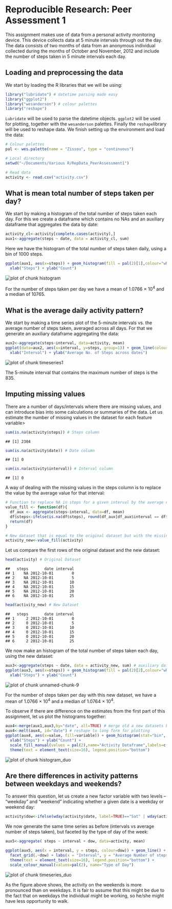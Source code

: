 # Reproducible Research: Peer Assessment 1

This assignment makes use of data from a personal activity monitoring device. This device collects data at 5 minute intervals through out the day. The data consists of two months of data from an anonymous individual collected during the months of October and November, 2012 and include the number of steps taken in 5 minute intervals each day.

## Loading and preprocessing the data

We start by loading the R libraries that we will be using:


```r
library("lubridate") # datetime parsing made easy
library("ggplot2")
library("wesanderson") # colour palettes
library("reshape") 
```

`Lubridate` will be used to parse the datetime objects. `ggplot2` will be used for plotting, together with the `wesanderson` palettes. Finally the `reshape`library will be used to reshape data. We finish setting up the environment and load the data:


```r
# Colour palettes
pal <- wes.palette(name = "Zissou", type = "continuous")

# Local directory
setwd("~/Documents/Various R/RepData_PeerAssessment1")

# Read data
activity <- read.csv("activity.csv")
```

## What is mean total number of steps taken per day?

We start by making a histogram of the total number of steps taken each day. For this we create a dataframe
which contains no NAs and an auxiliary dataframe that aggregates the data by date:


```r
activity_cl<-activity[complete.cases(activity),]
aux1<-aggregate(steps ~ date, data = activity_cl, sum)
```

Here we have the histogram of the total number of steps taken daily, using a bin of 1000 steps. 


```r
ggplot(aux1, aes(x=steps)) + geom_histogram(fill = pal(2)[1],colour="white", stat="bin", binwidth=1000) + 
  xlab("Steps") + ylab("Count")
```

![plot of chunk histogram](./PA1_template_files/figure-html/histogram.png) 


For the number of steps taken per day we have a mean of 1.0766 &times; 10<sup>4</sup> and a median of 10765.


## What is the average daily activity pattern?

We start by making a time series plot of the 5-minute intervals vs. the average number of steps taken, averaged across all days. For
that we generate an auxiliary dataframe aggregating the data:

```r
aux2<-aggregate(steps~interval, data=activity, mean)
ggplot(data=aux2, aes(x=interval, y=steps, group=1)) + geom_line(colour=pal(2)[1]) +
  xlab("Interval") + ylab("Average No. of Steps across dates")
```

![plot of chunk timeseries1](./PA1_template_files/figure-html/timeseries1.png) 



The 5-minute interval that contains the maximum number of steps is the 835.

## Imputing missing values

There are a number of days/intervals where there are missing values, and can introduce bias into some calculations or summaries of the data.
Let us estimate the number of missing values in the dataset for each feature variable>


```r
sum(is.na(activity$steps)) # Steps column
```

```
## [1] 2304
```

```r
sum(is.na(activity$date)) # Date column 
```

```
## [1] 0
```

```r
sum(is.na(activity$interval)) # Interval column
```

```
## [1] 0
```

A way of dealing with the missing values in the steps column is to replace the value by the average value for that interval:



```r
# Function to replace NA in steps for a given interval by the average number of steps for that interval:
value_fill <- function(df){
  df_aux <- aggregate(steps~interval, data=df, mean)
  df$steps<-ifelse(is.na(df$steps), round(df_aux[df_aux$interval == df$interval,2],0) , df$steps )
  return(df)
}

# New dataset that is equal to the original dataset but with the missing data filled in.
activity_new<-value_fill(activity)
```

Let us compare the first rows of the original dataset and the new dataset:

```r
head(activity) # Original Dataset
```

```
##   steps       date interval
## 1    NA 2012-10-01        0
## 2    NA 2012-10-01        5
## 3    NA 2012-10-01       10
## 4    NA 2012-10-01       15
## 5    NA 2012-10-01       20
## 6    NA 2012-10-01       25
```

```r
head(activity_new) # New Dataset
```

```
##   steps       date interval
## 1     2 2012-10-01        0
## 2     0 2012-10-01        5
## 3     0 2012-10-01       10
## 4     0 2012-10-01       15
## 5     0 2012-10-01       20
## 6     2 2012-10-01       25
```

We now make an histogram of the total number of steps taken each day, using the new dataset: 


```r
aux3<-aggregate(steps ~ date, data = activity_new, sum) # auxiliary dataframe aggregating data
ggplot(aux3, aes(x=steps)) + geom_histogram(fill = pal(2)[2],colour="white", stat="bin", binwidth=1000)  + 
  xlab("Steps") + ylab("Count")
```

![plot of chunk unnamed-chunk-9](./PA1_template_files/figure-html/unnamed-chunk-9.png) 


For the number of steps taken per day with this new dataset, we have a mean of 1.0766 &times; 10<sup>4</sup> and a median of 1.0764 &times; 10<sup>4</sup>.

To observe if there are difference on the estimates from the first part of this assignment, let us plot the histograms together:


```r
aux4<-merge(aux1,aux3,by="date", all=TRUE) # merge old a new datasets by date
aux4<-melt(aux4, id="date") # reshape to long form for plotting
ggplot(aux4, aes(x=value, fill=variable)) + geom_histogram(stat="bin", alpha=0.6, binwidth=1000, colour="white")  + 
  xlab("Steps") + ylab("Count") + 
  scale_fill_manual(values = pal(2),name="Activity Dataframe",labels=c("With NAs", "With Mean")) +
  theme(text = element_text(size=16), legend.position="bottom")
```

![plot of chunk histogram_duo](./PA1_template_files/figure-html/histogram_duo.png) 


## Are there differences in activity patterns between weekdays and weekends?

To answer this question, let us create a new factor variable with two levels – “weekday” and “weekend” indicating whether a given date is a weekday or weekend day:

```r
activity$dow<-ifelse(wday(activity$date, label=TRUE)=="Sat" | wday(activity$date, label=TRUE) =="Sun"  , "weekend", "weekday")
```

We now generate the same time series as before (intervals vs average number of steps taken), but faceted by the type of day of the week:

```r
aux5<-aggregate( steps ~ interval + dow, data=activity, mean)

ggplot(aux5, aes(x = interval, y = steps, colour=dow)) + geom_line() + 
  facet_grid(.~dow) + labs(x = "Interval", y = "Average Number of steps") +
  theme(text = element_text(size=16), legend.position="bottom") + 
  scale_colour_manual(values=pal(2), name="Type of Day")
```

![plot of chunk timeseries_duo](./PA1_template_files/figure-html/timeseries_duo.png) 

As the figure above shows, the activity on the weekends is more pronounced than on weekdays. It is fair to assume that this might be due to the fact
that on weekdays the individual might be working, so he/she might have less opportunity to walk.
